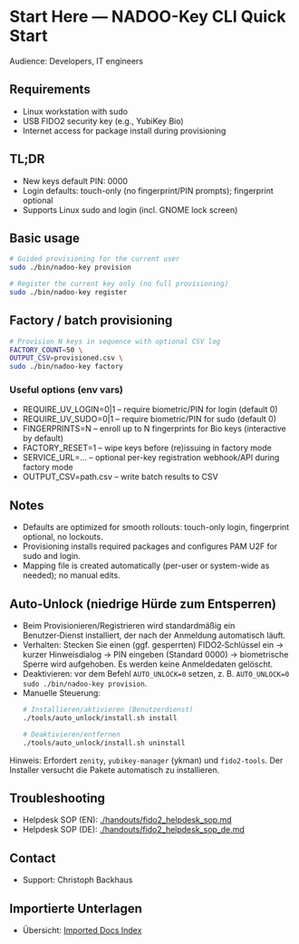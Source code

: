 # Start Here — NADOO-Key CLI Quick Start

Audience: Developers, IT engineers

## Requirements
- Linux workstation with sudo
- USB FIDO2 security key (e.g., YubiKey Bio)
- Internet access for package install during provisioning

## TL;DR
- New keys default PIN: 0000
- Login defaults: touch-only (no fingerprint/PIN prompts); fingerprint optional
- Supports Linux sudo and login (incl. GNOME lock screen)

## Basic usage
```bash
# Guided provisioning for the current user
sudo ./bin/nadoo-key provision

# Register the current key only (no full provisioning)
sudo ./bin/nadoo-key register
```

## Factory / batch provisioning
```bash
# Provision N keys in sequence with optional CSV log
FACTORY_COUNT=50 \
OUTPUT_CSV=provisioned.csv \
sudo ./bin/nadoo-key factory
```

### Useful options (env vars)
- REQUIRE_UV_LOGIN=0|1  – require biometric/PIN for login (default 0)
- REQUIRE_UV_SUDO=0|1   – require biometric/PIN for sudo (default 0)
- FINGERPRINTS=N        – enroll up to N fingerprints for Bio keys (interactive by default)
- FACTORY_RESET=1       – wipe keys before (re)issuing in factory mode
- SERVICE_URL=...       – optional per-key registration webhook/API during factory mode
- OUTPUT_CSV=path.csv   – write batch results to CSV

## Notes
- Defaults are optimized for smooth rollouts: touch-only login, fingerprint optional, no lockouts.
- Provisioning installs required packages and configures PAM U2F for sudo and login.
- Mapping file is created automatically (per-user or system-wide as needed); no manual edits.

## Auto‑Unlock (niedrige Hürde zum Entsperren)
- Beim Provisionieren/Registrieren wird standardmäßig ein Benutzer‑Dienst installiert, der nach der Anmeldung automatisch läuft.
- Verhalten: Stecken Sie einen (ggf. gesperrten) FIDO2‑Schlüssel ein → kurzer Hinweisdialog → PIN eingeben (Standard 0000) → biometrische Sperre wird aufgehoben. Es werden keine Anmeldedaten gelöscht.
- Deaktivieren: vor dem Befehl `AUTO_UNLOCK=0` setzen, z. B. `AUTO_UNLOCK=0 sudo ./bin/nadoo-key provision`.
- Manuelle Steuerung:
  ```bash
  # Installieren/aktivieren (Benutzerdienst)
  ./tools/auto_unlock/install.sh install

  # Deaktivieren/entfernen
  ./tools/auto_unlock/install.sh uninstall
  ```
Hinweis: Erfordert `zenity`, `yubikey-manager` (ykman) und `fido2-tools`. Der Installer versucht die Pakete automatisch zu installieren.

## Troubleshooting
 - Helpdesk SOP (EN): [./handouts/fido2_helpdesk_sop.md](./handouts/fido2_helpdesk_sop.md)
 - Helpdesk SOP (DE): [./handouts/fido2_helpdesk_sop_de.md](./handouts/fido2_helpdesk_sop_de.md)

## Contact
- Support: Christoph Backhaus

## Importierte Unterlagen
- Übersicht: [Imported Docs Index](docs/_import/INDEX.md)
